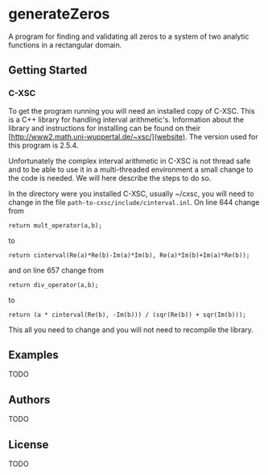 # generateZeros

A program for finding and validating all zeros to a system of two
analytic functions in a rectangular domain.

## Getting Started

### C-XSC

To get the program running you will need an installed copy of
C-XSC. This is a C++ library for handling interval arithmetic's.
Information about the library and instructions for installing can be
found on their [http://www2.math.uni-wuppertal.de/~xsc/](website). The
version used for this program is 2.5.4.

Unfortunately the complex interval arithmetic in C-XSC is not thread
safe and to be able to use it in a multi-threaded environment a small
change to the code is needed. We will here describe the steps to do
so.

In the directory were you installed C-XSC, usually ~/cxsc, you will
need to change in the file `path-to-cxsc/include/cinterval.inl`. On
line 644 change from

```
return mult_operator(a,b);
```

to

```
return cinterval(Re(a)*Re(b)-Im(a)*Im(b), Re(a)*Im(b)+Im(a)*Re(b));
```

and on line 657 change from

```
return div_operator(a,b);
```

to

```
return (a * cinterval(Re(b), -Im(b))) / (sqr(Re(b)) + sqr(Im(b)));
```

This all you need to change and you will not need to recompile the
library.

## Examples

TODO

## Authors

TODO

## License

TODO
